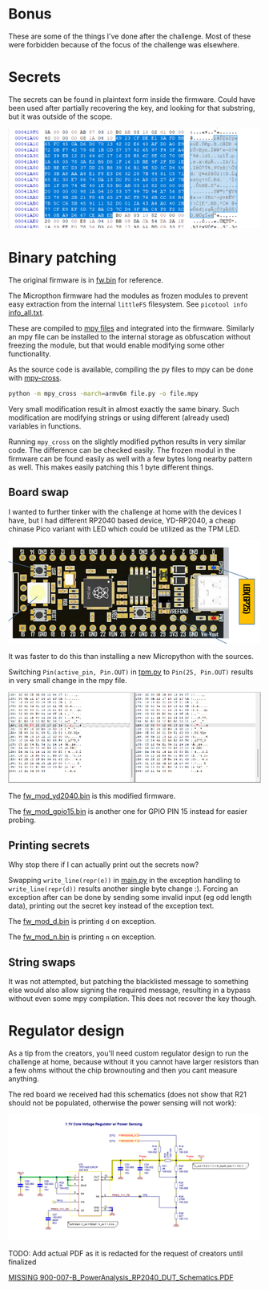 # Bonus

These are some of the things I've done after the challenge. Most of these were forbidden because of the focus of the challenge was elsewhere. 

# Secrets

The secrets can be found in plaintext form inside the firmware. Could have been used after partially recovering the key, and looking for that substring, but it was outside of the scope.

![](screenshots/30.png)

# Binary patching

The original firmware is in [fw.bin](bonus/fw.bin) for reference.

The Micropthon firmware had the modules as frozen modules to prevent easy extraction from the internal `littleFS` filesystem. See `picotool info` [info_all.txt](bonus/info_all.txt).

These are compiled to [mpy files](https://docs.micropython.org/en/latest/reference/mpyfiles.html) and integrated into the firmware. Similarly an mpy file can be installed to the internal storage as obfuscation without freezing the module, but that would enable modifying some other functionality.

As the source code is available, compiling the py files to mpy can be done with [mpy-cross](https://github.com/micropython/micropython/blob/master/mpy-cross/).

```bash
python -m mpy_cross -march=armv6m file.py -o file.mpy
```

Very small modification result in almost exactly the same binary. Such modification are modifying strings or using different (already used) variables in functions.

Running `mpy_cross` on the slightly modified python results in very similar code. The difference can be checked easily. The frozen modul in the firmware can be found easily as well with a few bytes long nearby pattern as well. This makes easily patching this 1 byte different things.

## Board swap
I wanted to further tinker with the challenge at home with the devices I have, but I had different RP2040 based device, YD-RP2040, a cheap chinase Pico variant with LED which could be utilized as the TPM LED. 

![](screenshots/31.png)

It was faster to do this than installing a new Micropython with the sources.

Switching `Pin(active_pin, Pin.OUT)` in [tpm.py](bonus/tpm.py) to `Pin(25, Pin.OUT)` results in very small change in the mpy file.

![](screenshots/32.png)

The [fw_mod_yd2040.bin](bonus/fw_mod_yd2040.bin) is this modified firmware.

The [fw_mod_gpio15.bin](bonus/fw_mod_gpio15.bin) is another one for GPIO PIN 15 instead for easier probing.

## Printing secrets
Why stop there if I can actually print out the secrets now?

Swapping `write_line(repr(e))` in [main.py](bonus/main.py) in the exception handling to `write_line(repr(d))` results another single byte change :). Forcing an exception after can be done by sending some invalid input (eg odd length data), printing out the secret key instead of the exception text.

The [fw_mod_d.bin](bonus/fw_mod_d.bin) is printing `d` on exception.

The [fw_mod_n.bin](bonus/fw_mod_n.bin) is printing `n` on exception.


## String swaps
It was not attempted, but patching the blacklisted message to something else would also allow signing the required message, resulting in a bypass without even some mpy compilation. This does not recover the key though.

# Regulator design
As a tip from the creators, you'll need custom regulator design to run the challenge at home, because without it you cannot have larger resistors than a few ohms without the chip brownouting and then you cant measure anything.


The red board we received had this schematics (does not show that R21 should not be populated, otherwise the power sensing will not work): 

![](screenshots/33.png)

TODO: Add actual PDF as it is redacted for the request of creators until finalized

[MISSING 900-007-B_PowerAnalysis_RP2040_DUT_Schematics.PDF](bonus/900-007-B_PowerAnalysis_RP2040_DUT_Schematics.PDF)
